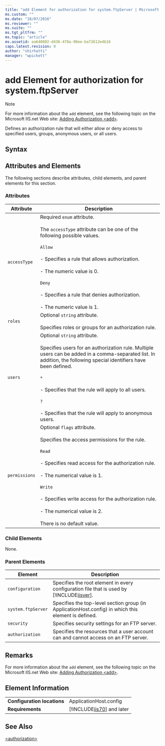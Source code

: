 ```yaml
---
title: "add Element for authorization for system.ftpServer | Microsoft Docs"
ms.custom: ""
ms.date: "10/07/2016"
ms.reviewer: ""
ms.suite: ""
ms.tgt_pltfrm: ""
ms.topic: "article"
ms.assetid: ea640802-d436-478a-98ee-ba72612e4b16
caps.latest.revision: 9
author: "shirhatti"
manager: "wpickett"
---
```

# add Element for authorization for system.ftpServer
> [!NOTE]
>  For more information about the `add` element, see the following topic on the Microsoft IIS.net Web site: [Adding Authorization \<add>](http://www.iis.net/ConfigReference/system.ftpServer/security/authorization/add).  
  
 Defines an authorization rule that will either allow or deny access to specified users, groups, anonymous users, or all users.  
  
## Syntax  
  
## Attributes and Elements  
 The following sections describe attributes, child elements, and parent elements for this section.  
  
### Attributes  
  
|Attribute|Description|  
|---------------|-----------------|  
|`accessType`|Required `enum` attribute.<br /><br /> The `accessType` attribute can be one of the following possible values.<br /><br /> `Allow`<br /><br /> - Specifies a rule that allows authorization.<br /><br /> - The numeric value is 0.<br /><br /> `Deny`<br /><br /> - Specifies a rule that denies authorization.<br /><br /> - The numeric value is 1.|  
|`roles`|Optional `string` attribute.<br /><br /> Specifies roles or groups for an authorization rule.|  
|`users`|Optional `string` attribute.<br /><br /> Specifies users for an authorization rule. Multiple users can be added in a comma-separated list. In addition, the following special identifiers have been defined.<br /><br /> `*`<br /><br /> - Specifies that the rule will apply to all users.<br /><br /> `?`<br /><br /> - Specifies that the rule will apply to anonymous users.|  
|`permissions`|Optional `flags` attribute.<br /><br /> Specifies the access permissions for the rule.<br /><br /> `Read`<br /><br /> - Specifies read access for the authorization rule.<br /><br /> - The numerical value is 1.<br /><br /> `Write`<br /><br /> - Specifies write access for the authorization rule.<br /><br /> - The numerical value is 2.<br /><br /> There is no default value.|  
  
### Child Elements  
 None.  
  
### Parent Elements  
  
|Element|Description|  
|-------------|-----------------|  
|`configuration`|Specifies the root element in every configuration file that is used by [!INCLUDE[iisver](../../reference/admin/includes/iisver-md.md)].|  
|`system.ftpServer`|Specifies the top-level section group (in ApplicationHost.config) in which this element is defined.|  
|`security`|Specifies security settings for an FTP server.|  
|`authorization`|Specifies the resources that a user account can and cannot access on an FTP server.|  
  
## Remarks  
 For more information about the `add` element, see the following topic on the Microsoft IIS.net Web site: [Adding Authorization \<add>](http://www.iis.net/ConfigReference/system.ftpServer/security/authorization/add).  
  
## Element Information  
  
|||  
|-|-|  
|**Configuration locations**|ApplicationHost.config|  
|**Requirements**|[!INCLUDE[iis70](../../reference/admin/includes/iis70-md.md)] and later|  
  
## See Also  
 [\<authorization>](../../reference/admin/authorization-element-for-system-ftpserver.md)